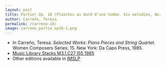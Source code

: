 ```yaml
---
layout: post
title: Partie! Op. 18 (Plaìntes au bord d'une tombe. Six melodies, No. 2)
author: Carreño, Teresa
permalink: /carreno-18/
image: carreno_partie_op18-1.png
---
```


- In Carreño, Teresa. *Selected Works: Piano Pieces and String Quartet.* Women Composers Series; 15. New York: Da Capo Press, 1985.
- <a href="https://tufts-primo.hosted.exlibrisgroup.com/permalink/f/bnf7qa/01TUN_ALMA21106777390003851" target="_blank">Music Library Stacks M3.1.C27 I55 1985</a>
- Other editions available in <a href="https://imslp.org/wiki/Partie!%2C_Op.18_(Carre%C3%B1o%2C_Teresa)" target="_blank">IMSLP</a>
